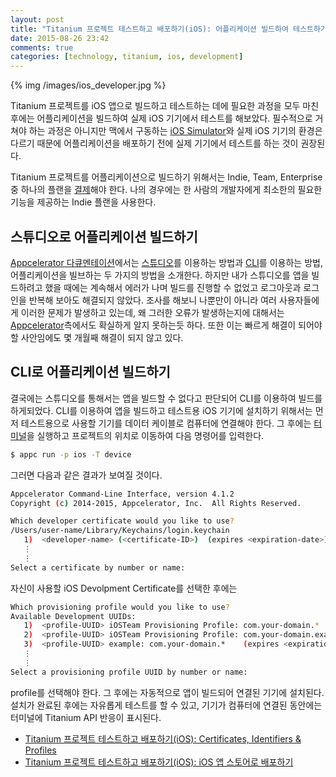 ```yaml
---
layout: post
title: "Titanium 프로젝트 테스트하고 배포하기(iOS): 어플리케이션 빌드하여 테스트하기"
date: 2015-08-26 23:42
comments: true
categories: [technology, titanium, ios, development]
---
```


{% img /images/ios_developer.jpg %}

Titanium 프로젝트를 iOS 앱으로 빌드하고 테스트하는 데에 필요한 과정을 모두 마친 후에는 어플리케이션을 빌드하여 실제 iOS 기기에서 테스트를 해보았다. 필수적으로 거쳐야 하는 과정은 아니지만 맥에서 구동하는 [iOS Simulator](https://developer.apple.com/library/ios/documentation/IDEs/Conceptual/iOS_Simulator_Guide/)와 실제 iOS 기기의 환경은 다르기 때문에 어플리케이션을 배포하기 전에 실제 기기에서 테스트를 하는 것이 권장된다. 

<!--more-->

Titanium 프로젝트를 어플리케이션으로 빌드하기 위해서는 Indie, Team, Enterprise 중 하나의 플랜을 [결제](http://www.appcelerator.com/pricing/)해야 한다. 나의 경우에는 한 사람의 개발자에게 최소한의 필요한 기능을 제공하는 Indie 플랜을 사용한다.

## 스튜디오로 어플리케이션 빌드하기

[Appcelerator 다큐멘테이션](http://docs.appcelerator.com/platform/latest/#!/guide/Deploying_to_iOS_devices)에서는 [스튜디오](http://www.appcelerator.com/platform/appcelerator-studio/)를 이용하는 방법과 [CLI](https://en.wikipedia.org/wiki/Command-line_interface)를 이용하는 방법, 어플리케이션을 빌브하는 두 가지의 방법을 소개한다. 하지만 내가 스튜디오를 앱을 빌드하려고 했을 때에는 계속해서 에러가 나며 빌드를 진행할 수 없었고 로그아웃과 로그인을 반복해 보아도 해결되지 않았다. 조사를 해보니 나뿐만이 아니라 여러 사용자들에게 이러한 문제가 발생하고 있는데, 왜 그러한 오류가 발생하는지에 대해서는 [Appcelerator](http://www.appcelerator.com/)측에서도 확실하게 알지 못하는듯 하다. 또한 이는 빠르게 해결이 되어야할 사안임에도 몇 개월째 해결이 되지 않고 있다.

## CLI로 어플리케이션 빌드하기

결국에는 스튜디오를 통해서는 앱을 빌드할 수 없다고 판단되어 CLI를 이용하여 빌드를 하게되었다. CLI를 이용하여 앱을 빌드하고 테스트용 iOS 기기에 설치하기 위해서는 먼저 테스트용으로 사용할 기기를 데이터 케이블로 컴퓨터에 연결해야 한다. 그 후에는 [터미널](https://en.wikipedia.org/wiki/Computer_terminal#Emulation)을 실행하고 프로젝트의 위치로 이동하여 다음 명령어를 입력한다.

``` bash
$ appc run -p ios -T device
```

그러면 다음과 같은 결과가 보여질 것이다.

``` bash
Appcelerator Command-Line Interface, version 4.1.2
Copyright (c) 2014-2015, Appcelerator, Inc.  All Rights Reserved.

Which developer certificate would you like to use?
/Users/user-name/Library/Keychains/login.keychain
   1)  <developer-name> (<certificate-ID>)  (expires <expiration-date>)
   ⋮
   ⋮
Select a certificate by number or name:
```

자신이 사용할 iOS Devolpment Certificate를 선택한 후에는 

``` bash
Which provisioning profile would you like to use?
Available Development UUIDs:
   1)  <profile-UUID> iOSTeam Provisioning Profile: com.your-domain.*   (expires <expiration-date>)
   2)  <profile-UUID> iOSTeam Provisioning Profile: com.your-domain.example    (expires <expiration-date>)
   3)  <profile-UUID> example: com.your-domain.*    (expires <expiration-date>)
   ⋮
   ⋮
Select a provisioning profile UUID by number or name:
```

profile를 선택해야 한다. 그 후에는 자동적으로 앱이 빌드되어 연결된 기기에 설치된다. 설치가 완료된 후에는 자유롭게 테스트를 할 수 있고, 기기가 컴퓨터에 연결된 동안에는 터미널에 Titanium API 반응이 표시된다.

* [Titanium 프로젝트 테스트하고 배포하기(iOS): Certificates, Identifiers & Profiles](/blog/2015/08/24/deploy-titanium-app-to-appstore-pt-1/)  
* [Titanium 프로젝트 테스트하고 배포하기(iOS): iOS 앱 스토어로 배포하기](/blog/2015/08/30/deploy-titanium-app-to-appstore-pt-3/)